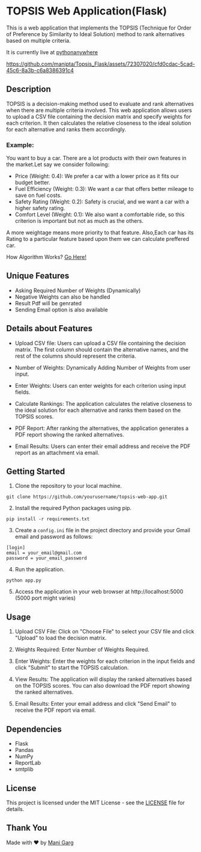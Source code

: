 # TOPSIS Web Application(Flask)

This is a web application that implements the TOPSIS (Technique for Order of Preference by Similarity to Ideal Solution) method to rank alternatives based on multiple criteria.

It is currently live at [pythonanywhere](http://manipta.pythonanywhere.com/)

https://github.com/manipta/Topsis_Flask/assets/72307020/cfd0cdac-5cad-45c6-8a3b-c6a8386391c4

## Description

TOPSIS is a decision-making method used to evaluate and rank alternatives when there are multiple criteria involved. This web application allows users to upload a CSV file containing the decision matrix and specify weights for each criterion. It then calculates the relative closeness to the ideal solution for each alternative and ranks them accordingly.
### Example: 
You want to buy a car. There are a lot products with their own features in the market.Let say we consider following:
- Price (Weight: 0.4): We prefer a car with a lower price as it fits our budget better.
- Fuel Efficiency (Weight: 0.3): We want a car that offers better mileage to save on fuel costs.
- Safety Rating (Weight: 0.2): Safety is crucial, and we want a car with a higher safety rating.
- Comfort Level (Weight: 0.1): We also want a comfortable ride, so this criterion is important but not as much as the others.

A more weightage means more priority to that feature. Also,Each car has its Rating to a particular feature based upon them we can calculate preffered car.

How Algorithm Works? [Go Here!](https://en.wikipedia.org/wiki/TOPSIS#:~:text=5%20References-,Description,best%20score%20in%20each%20criterion.)

## Unique Features

- Asking Required Number of Weights (Dynamically)
- Negative Weights can also be handled
- Result Pdf will be genrated
- Sending Email option is also available 

## Details about Features

- Upload CSV file: Users can upload a CSV file containing the decision matrix. The first column should contain the alternative names, and the rest of the columns should represent the criteria.

- Number of Weights: Dynamically Adding Number of Weights from user input.

- Enter Weights: Users can enter weights for each criterion using input fields.

- Calculate Rankings: The application calculates the relative closeness to the ideal solution for each alternative and ranks them based on the TOPSIS scores.

- PDF Report: After ranking the alternatives, the application generates a PDF report showing the ranked alternatives.

- Email Results: Users can enter their email address and receive the PDF report as an attachment via email.

## Getting Started
1. Clone the repository to your local machine.
```
git clone https://github.com/yourusername/topsis-web-app.git
```
2. Install the required Python packages using pip.
```
pip install -r requirements.txt
```
3. Create a `config.ini` file in the project directory and provide your Gmail email and password as follows:
 ```
[login]
email = your_email@gmail.com
password = your_email_password
```
4. Run the application.
```
python app.py
```
5. Access the application in your web browser at http://localhost:5000 (5000 port might varies)

## Usage

1. Upload CSV File: Click on "Choose File" to select your CSV file and click "Upload" to load the decision matrix.

2. Weights Required: Enter Number of Weights Required. 

3. Enter Weights: Enter the weights for each criterion in the input fields and click "Submit" to start the TOPSIS calculation.

4. View Results: The application will display the ranked alternatives based on the TOPSIS scores. You can also download the PDF report showing the ranked alternatives.

5. Email Results: Enter your email address and click "Send Email" to receive the PDF report via email.

## Dependencies

- Flask
- Pandas
- NumPy
- ReportLab
- smtplib
  
## License

This project is licensed under the MIT License - see the [LICENSE](LICENSE) file for details.

## Thank You

Made with ❤️ by [Mani Garg](https://github.com/manipta)
